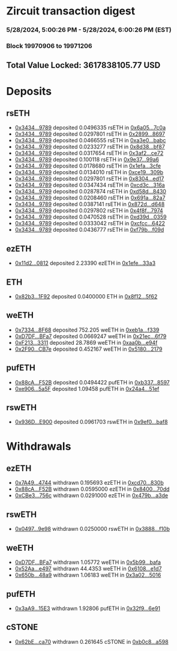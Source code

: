 # Zircuit transaction digest
### 5/28/2024, 5:00:26 PM - 5/28/2024, 6:00:26 PM (EST)
### Block 19970906 to 19971206

## Total Value Locked: 3617838105.77 USD

# Deposits
## rsETH
- [0x3434...9789](https://etherscan.io/address/0x34349c5569e7B846c3558961552D2202760A9789) deposited 0.0496335 rsETH in [0x6a05...7c0a](https://etherscan.io/tx/0x34349c5569e7B846c3558961552D2202760A9789)
- [0x3434...9789](https://etherscan.io/address/0x34349c5569e7B846c3558961552D2202760A9789) deposited 0.0297801 rsETH in [0x2899...8697](https://etherscan.io/tx/0x34349c5569e7B846c3558961552D2202760A9789)
- [0x3434...9789](https://etherscan.io/address/0x34349c5569e7B846c3558961552D2202760A9789) deposited 0.0466555 rsETH in [0xa3e0...babc](https://etherscan.io/tx/0x34349c5569e7B846c3558961552D2202760A9789)
- [0x3434...9789](https://etherscan.io/address/0x34349c5569e7B846c3558961552D2202760A9789) deposited 0.0233277 rsETH in [0x8d38...bf87](https://etherscan.io/tx/0x34349c5569e7B846c3558961552D2202760A9789)
- [0x3434...9789](https://etherscan.io/address/0x34349c5569e7B846c3558961552D2202760A9789) deposited 0.0317654 rsETH in [0x3af2...ce72](https://etherscan.io/tx/0x34349c5569e7B846c3558961552D2202760A9789)
- [0x3434...9789](https://etherscan.io/address/0x34349c5569e7B846c3558961552D2202760A9789) deposited 0.100118 rsETH in [0x9e37...99a6](https://etherscan.io/tx/0x34349c5569e7B846c3558961552D2202760A9789)
- [0x3434...9789](https://etherscan.io/address/0x34349c5569e7B846c3558961552D2202760A9789) deposited 0.0178680 rsETH in [0x1efa...3cfe](https://etherscan.io/tx/0x34349c5569e7B846c3558961552D2202760A9789)
- [0x3434...9789](https://etherscan.io/address/0x34349c5569e7B846c3558961552D2202760A9789) deposited 0.0134010 rsETH in [0xce19...309b](https://etherscan.io/tx/0x34349c5569e7B846c3558961552D2202760A9789)
- [0x3434...9789](https://etherscan.io/address/0x34349c5569e7B846c3558961552D2202760A9789) deposited 0.0297801 rsETH in [0x8304...ed17](https://etherscan.io/tx/0x34349c5569e7B846c3558961552D2202760A9789)
- [0x3434...9789](https://etherscan.io/address/0x34349c5569e7B846c3558961552D2202760A9789) deposited 0.0347434 rsETH in [0xcd3c...316a](https://etherscan.io/tx/0x34349c5569e7B846c3558961552D2202760A9789)
- [0x3434...9789](https://etherscan.io/address/0x34349c5569e7B846c3558961552D2202760A9789) deposited 0.0287874 rsETH in [0xd58d...8430](https://etherscan.io/tx/0x34349c5569e7B846c3558961552D2202760A9789)
- [0x3434...9789](https://etherscan.io/address/0x34349c5569e7B846c3558961552D2202760A9789) deposited 0.0208460 rsETH in [0x691a...82a7](https://etherscan.io/tx/0x34349c5569e7B846c3558961552D2202760A9789)
- [0x3434...9789](https://etherscan.io/address/0x34349c5569e7B846c3558961552D2202760A9789) deposited 0.0387141 rsETH in [0x872d...d648](https://etherscan.io/tx/0x34349c5569e7B846c3558961552D2202760A9789)
- [0x3434...9789](https://etherscan.io/address/0x34349c5569e7B846c3558961552D2202760A9789) deposited 0.0297802 rsETH in [0x4f8f...7974](https://etherscan.io/tx/0x34349c5569e7B846c3558961552D2202760A9789)
- [0x3434...9789](https://etherscan.io/address/0x34349c5569e7B846c3558961552D2202760A9789) deposited 0.0470528 rsETH in [0xd39d...0359](https://etherscan.io/tx/0x34349c5569e7B846c3558961552D2202760A9789)
- [0x3434...9789](https://etherscan.io/address/0x34349c5569e7B846c3558961552D2202760A9789) deposited 0.0333042 rsETH in [0xcfcc...6422](https://etherscan.io/tx/0x34349c5569e7B846c3558961552D2202760A9789)
- [0x3434...9789](https://etherscan.io/address/0x34349c5569e7B846c3558961552D2202760A9789) deposited 0.0436777 rsETH in [0xf79b...f09d](https://etherscan.io/tx/0x34349c5569e7B846c3558961552D2202760A9789)
## ezETH
- [0x11d2...0812](https://etherscan.io/address/0x11d2168F37409b96453E4DE1E0e39B1D5BBe0812) deposited 2.23390 ezETH in [0x1efe...33a3](https://etherscan.io/tx/0x11d2168F37409b96453E4DE1E0e39B1D5BBe0812)
## ETH
- [0x82b3...1F92](https://etherscan.io/address/0x82b3e188355C4c4339B2fdAe750aaB5FBcFf1F92) deposited 0.0400000 ETH in [0x8f12...5f62](https://etherscan.io/tx/0x82b3e188355C4c4339B2fdAe750aaB5FBcFf1F92)
## weETH
- [0x7334...8F68](https://etherscan.io/address/0x733428F811d11940ed1168dCC57e21a5660C8F68) deposited 752.205 weETH in [0xeb1a...f339](https://etherscan.io/tx/0x733428F811d11940ed1168dCC57e21a5660C8F68)
- [0xD7DF...BFa7](https://etherscan.io/address/0xD7DF7E085214743530afF339aFC420c7c720BFa7) deposited 0.0669247 weETH in [0x21ec...6f79](https://etherscan.io/tx/0xD7DF7E085214743530afF339aFC420c7c720BFa7)
- [0xF213...3311](https://etherscan.io/address/0xF21302dd61649299fbf59dc445CAe8E677b03311) deposited 28.7869 weETH in [0xaa0b...e94f](https://etherscan.io/tx/0xF21302dd61649299fbf59dc445CAe8E677b03311)
- [0x2F90...CB7e](https://etherscan.io/address/0x2F9035F14D9134bEd45e2642Ae148f673f5eCB7e) deposited 0.452167 weETH in [0x5180...2179](https://etherscan.io/tx/0x2F9035F14D9134bEd45e2642Ae148f673f5eCB7e)
## pufETH
- [0x88cA...F52B](https://etherscan.io/address/0x88cAcbe7139907649F925150827ACB4444A2F52B) deposited 0.0494422 pufETH in [0xb337...8597](https://etherscan.io/tx/0x88cAcbe7139907649F925150827ACB4444A2F52B)
- [0xe906...5a5F](https://etherscan.io/address/0xe906208Eca902575cF5c037FF235d1A576Cf5a5F) deposited 1.09458 pufETH in [0x24a4...51ef](https://etherscan.io/tx/0xe906208Eca902575cF5c037FF235d1A576Cf5a5F)
## rswETH
- [0x936D...E900](https://etherscan.io/address/0x936Db85C239352337380979Ff432E9329976E900) deposited 0.0961703 rswETH in [0x9ef0...baf8](https://etherscan.io/tx/0x936Db85C239352337380979Ff432E9329976E900)
# Withdrawals
## ezETH
- [0x7A49...4744](https://etherscan.io/address/0x7A493Be5c2ce014cD049Bf178a1ac0Db1B434744) withdrawn 0.195693 ezETH in [0xcd70...830b](https://etherscan.io/tx/0x7A493Be5c2ce014cD049Bf178a1ac0Db1B434744)
- [0x88cA...F52B](https://etherscan.io/address/0x88cAcbe7139907649F925150827ACB4444A2F52B) withdrawn 0.0595000 ezETH in [0x8400...70dd](https://etherscan.io/tx/0x88cAcbe7139907649F925150827ACB4444A2F52B)
- [0xCBe3...756c](https://etherscan.io/address/0xCBe3d015cC7aA193d49416a8E3cE98a23aFD756c) withdrawn 0.0291000 ezETH in [0x479b...a3de](https://etherscan.io/tx/0xCBe3d015cC7aA193d49416a8E3cE98a23aFD756c)
## rswETH
- [0x0497...9e98](https://etherscan.io/address/0x0497d7e66B5429A8cD090C452529f6F12c5c9e98) withdrawn 0.0250000 rswETH in [0x3888...f10b](https://etherscan.io/tx/0x0497d7e66B5429A8cD090C452529f6F12c5c9e98)
## weETH
- [0xD7DF...BFa7](https://etherscan.io/address/0xD7DF7E085214743530afF339aFC420c7c720BFa7) withdrawn 1.05772 weETH in [0x5b99...bafa](https://etherscan.io/tx/0xD7DF7E085214743530afF339aFC420c7c720BFa7)
- [0x52Aa...e497](https://etherscan.io/address/0x52Aa899454998Be5b000Ad077a46Bbe360F4e497) withdrawn 44.4353 weETH in [0x6108...e1d7](https://etherscan.io/tx/0x52Aa899454998Be5b000Ad077a46Bbe360F4e497)
- [0x650b...48a9](https://etherscan.io/address/0x650b47e8E1FED68511E8b44f2d52b84d62dD48a9) withdrawn 1.06183 weETH in [0x3a02...5016](https://etherscan.io/tx/0x650b47e8E1FED68511E8b44f2d52b84d62dD48a9)
## pufETH
- [0x3aA9...15E3](https://etherscan.io/address/0x3aA964562FEFA65434dfD6F5C0D52d3bb50615E3) withdrawn 1.92806 pufETH in [0x32f9...6e91](https://etherscan.io/tx/0x3aA964562FEFA65434dfD6F5C0D52d3bb50615E3)
## cSTONE
- [0x62bE...ca70](https://etherscan.io/address/0x62bE88bc032F6a01e67575327CbEFdC2d8a1ca70) withdrawn 0.261645 cSTONE in [0xb0c8...a598](https://etherscan.io/tx/0x62bE88bc032F6a01e67575327CbEFdC2d8a1ca70)
